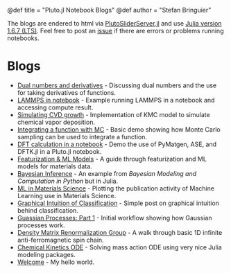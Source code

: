@def title = "Pluto.jl Notebook Blogs"
@def author = "Stefan Bringuier"


The blogs are endered to html via [PlutoSliderServer.jl](https://github.com/JuliaPluto/PlutoSliderServer.jl) and use [Julia version 1.6.7 (LTS)](https://julialang.org/downloads/#long_term_support_release). Feel free to post an [issue](https://github.com/stefanbringuier/PlutoNotebookBlogging/issues) if there are errors or problems running notebooks.

# Blogs
* [Dual numbers and derivatives](assets/notebooks/DualNumbers.html) - Discussing dual numbers and the use for taking derivatives of functions.
* [LAMMPS in notebook](assets/notebooks/LAMMPS_Julia.html) - Example running LAMMPS in a notebook and accessing compute result.
* [Simulating CVD growth](assets/notebooks/KMC_CVD.html) - Implementation of KMC model to simulate chemical vapor deposition.
* [Integrating a function with MC](assets/notebooks/TrivialMC.html) - Basic demo showing how Monte Carlo sampling can be used to integrate a function.
* [DFT calculation in a notebook](assets/prerendered_notebooks/AtomicCalculationWorkflow.html) - Demo the use of PyMatgen, ASE, and DFTK.jl in a Pluto.jl notebook.
* [Featurization & ML Models](assets/prerendered_notebooks/RemakeBestPracticesPost.html) - A guide through featurization and ML models for materials data.
* [Bayesian Inference](assets/notebooks/BMCP_Ch2_1.html) - An example from *Bayesian Modeling and Computation in Python* but in Julia.
* [ML in Materials Science](assets/notebooks/ML_MatSci.html) - Plotting the publication activity of Machine Learning use in Materials Science.
* [Graphical Intuition of Classification](assets/notebooks/Classifier_GraphicalIntuition.html) - Simple post on graphical intuition behind classification. 
* [Guassian Processes: Part 1](assets/notebooks/gaussianprocess_part1.html) - Initial workflow showing how Gaussian processes work.
* [Density Matrix Renormalization Group](assets/notebooks/dmrg.html) - A walk through basic 1D infinite anti-ferromagnetic spin chain.
* [Chemical Kinetics ODE](assets/notebooks/chemkinetics_ode.html) - Solving mass action ODE using very nice Julia modeling packages.
* [Welcome](blogpages/welcome) - My hello world.